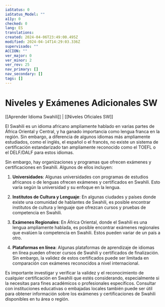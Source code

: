 ```yaml
---
iaStatus: 0
iaStatus_Model: ""
a11y: 0
checked: 0
lang: ES
translations: 
created: 2024-04-06T23:49:00.495Z
modified: 2024-04-14T14:29:03.336Z
supervisado: ""
ACCION: ""
ver_major: 0
ver_minor: 2
ver_rev: 25
nav_primary: []
nav_secondary: []
tags: []
---
```

# Niveles y Exámenes Adicionales SW

[[Aprender Idioma Swahili]] | [[Niveles Oficiales SW]]

El Swahili es un idioma africano ampliamente hablado en varias partes de África Oriental y Central, y ha ganado importancia como lengua franca en la región. Sin embargo, a diferencia de algunos idiomas más ampliamente estudiados, como el inglés, el español o el francés, no existe un sistema de certificación estandarizado tan ampliamente reconocido como el TOEFL o el DELF/DALF para estos idiomas.

Sin embargo, hay organizaciones y programas que ofrecen exámenes y certificaciones en Swahili. Algunos de ellos incluyen:

1. **Universidades**: Algunas universidades con programas de estudios africanos o de lenguas ofrecen exámenes y certificados en Swahili. Esto varía según la universidad y su enfoque en la lengua.
    
2. **Institutos de Cultura y Lenguaje**: En algunas ciudades y países donde existe una comunidad de hablantes de Swahili, es posible encontrar institutos de cultura y lenguaje que ofrezcan cursos y pruebas de competencia en Swahili.
    
3. **Exámenes Regionales**: En África Oriental, donde el Swahili es una lengua ampliamente hablada, es posible encontrar exámenes regionales que evalúen la competencia en Swahili. Estos pueden variar de un país a otro.
    
4. **Plataformas en línea**: Algunas plataformas de aprendizaje de idiomas en línea pueden ofrecer cursos de Swahili y certificados de finalización. Sin embargo, la validez de estos certificados puede ser limitada en comparación con exámenes reconocidos a nivel internacional.
    

Es importante investigar y verificar la validez y el reconocimiento de cualquier certificación en Swahili que estés considerando, especialmente si la necesitas para fines académicos o profesionales específicos. Consultar con instituciones educativas o embajadas locales también puede ser útil para obtener información sobre los exámenes y certificaciones de Swahili disponibles en tu área o región.